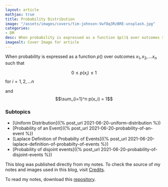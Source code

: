 ```yaml
---
layout: article
mathjax: true
title: Probability Distribution
image: "/assets/images/covers/tim-johnson-Vwf8q3RzBRE-unsplash.jpg"
categories:
- DM
desc: When probability is expressed as a function $p()$ over outcomes $x_1, x_2, \dots x_n$ such that 
imagealt: Cover Image for article
---
```


When probability is expressed as a function $p()$ over outcomes $x_1, x_2, \dots x_n$ such that
































































































































































































































































































































































































$$0 \le p(x_i) \le 1$$ for $i=1, 2, \dots n$
































































































































































































































































































































































































and
$$\sum_{i=1}^n p(x_i) = 1$$

































































































































































































































































































































































































### Subtopics
- [Uniform Distribution]({% post_url 2021-06-20-uniform-distribution %})
- [Probability of an Event]({% post_url 2021-06-20-probability-of-an-event %})
- [Laplace Definition of Probabilty of Events]({% post_url 2021-06-20-laplace-definition-of-probabilty-of-events %})
- [Probability of disjoint events]({% post_url 2021-06-20-probability-of-disjoint-events %})

This blog was published directly from my notes.
To check the source of my notes and images used in this blog, visit <a href="/credits.html" target="_blank">Credits</a>.

To read my notes, download this <a href="https://github.com/bovem/CS" target="blank">repository</a>.